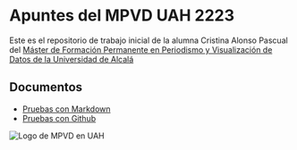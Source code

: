 # Apuntes del MPVD UAH 2223

Este es el repositorio de trabajo inicial de la alumna Cristina Alonso Pascual del [Máster de Formación Permanente en Periodismo y Visualización de Datos de la Universidad de Alcalá](https://mpvd.es/)

## Documentos

- [Pruebas con Markdown](pruebas-markdown.md)
- [Pruebas con Github](pruebas-github.md)

![Logo de MPVD en UAH](https://mpvd.es/images/logo.svg "MPVD en UAH")
